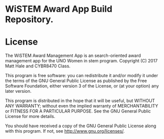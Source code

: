 # WiSTEM Award App Build Repository.

# License
The WiSTEM Award Management App is an search-oriented award management app for the UNO Women in stem program.
Copyright (C) 2017  Matt Hale and CYBR8470 Class. 

This program is free software: you can redistribute it and/or modify
it under the terms of the GNU General Public License as published by
the Free Software Foundation, either version 3 of the License, or
(at your option) any later version.

This program is distributed in the hope that it will be useful,
but WITHOUT ANY WARRANTY; without even the implied warranty of
MERCHANTABILITY or FITNESS FOR A PARTICULAR PURPOSE.  See the
GNU General Public License for more details.

You should have received a copy of the GNU General Public License
along with this program.  If not, see <http://www.gnu.org/licenses/>.
